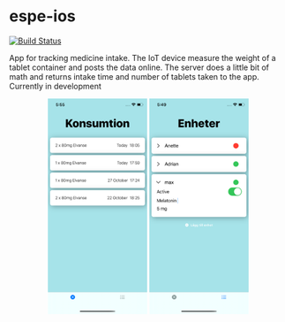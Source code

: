 # espe-ios
[![Build Status](https://travis-ci.org/adrlud/espe-ios.svg?branch=master)](https://travis-ci.org/adrlud/espe-ios)

App for tracking medicine intake. The IoT device measure the weight of a tablet container and posts the data online.
The server does a little bit of math and returns intake time and number of tablets taken to the app.
Currently in development
<p align="center">
  <img src="EspeIOS/Assets.xcassets/screenshotMain.imageset/screenshotMain.png" width="180">
  <img src="EspeIOS/Assets.xcassets/ScreenshotDevices.imageset/ScreenshotDevices.png" width="180">
</p>

